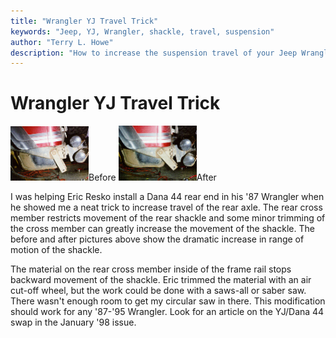 ```yaml
---
title: "Wrangler YJ Travel Trick"
keywords: "Jeep, YJ, Wrangler, shackle, travel, suspension"
author: "Terry L. Howe"
description: "How to increase the suspension travel of your Jeep Wrangler YJ with some simple trimming to increase the flexibility of your shackle."
---
```

# Wrangler YJ Travel Trick

[![Travel before trimming](/images/suspension/yjshb_.jpg)](/images/suspension/yjshb.jpg)Before [![Travel after trimming](/images/suspension/yjsha_.jpg)](/images/suspension/yjsha.jpg)After

I was helping Eric Resko install a Dana 44 rear end in his '87 Wrangler when he showed me a neat trick to increase travel of the rear axle. The rear cross member restricts movement of the rear shackle and some minor trimming of the cross member can greatly increase the movement of the shackle. The before and after pictures above show the dramatic increase in range of motion of the shackle.

The material on the rear cross member inside of the frame rail stops backward movement of the shackle. Eric trimmed the material with an air cut-off wheel, but the work could be done with a saws-all or saber saw. There wasn't enough room to get my circular saw in there. This modification should work for any '87-'95 Wrangler. Look for an article on the YJ/Dana 44 swap in the January '98 issue.